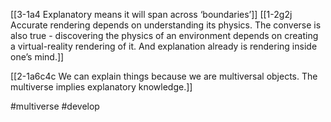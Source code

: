 [[3-1a4 Explanatory means it will span across ‘boundaries’]]
[[1-2g2j Accurate rendering depends on understanding its physics. The converse is also true - discovering the physics of an environment depends on creating a virtual-reality rendering of it. And explanation already is rendering inside one’s mind.]]

[[2-1a6c4c We can explain things because we are multiversal objects. The multiverse implies explanatory knowledge.]]

#multiverse 
#develop 